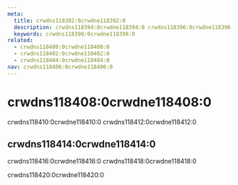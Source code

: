 ```yaml
---
meta:
  title: crwdns118392:0crwdne118392:0
  description: crwdns118394:0crwdne118394:0 crwdns118396:0crwdne118396:0
  keywords: crwdns118398:0crwdne118398:0
related:
  - crwdns118400:0crwdne118400:0
  - crwdns118402:0crwdne118402:0
  - crwdns118404:0crwdne118404:0
nav: crwdns118406:0crwdne118406:0
---
```


# crwdns118408:0crwdne118408:0

crwdns118410:0crwdne118410:0 crwdns118412:0crwdne118412:0

## crwdns118414:0crwdne118414:0

crwdns118416:0crwdne118416:0 crwdns118418:0crwdne118418:0

crwdns118420:0crwdne118420:0
